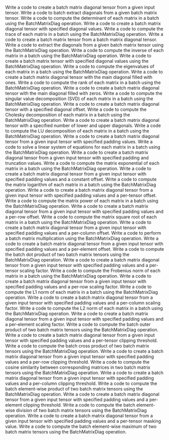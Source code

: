 Write a code to create a batch matrix diagonal tensor from a given input tensor.
Write a code to batch extract diagonals from a given batch matrix tensor.
Write a code to compute the determinant of each matrix in a batch using the BatchMatrixDiag operation.
Write a code to create a batch matrix diagonal tensor with specified diagonal values.
Write a code to compute the trace of each matrix in a batch using the BatchMatrixDiag operation.
Write a code to create a batch matrix tensor from a batch matrix diagonal tensor.
Write a code to extract the diagonals from a given batch matrix tensor using the BatchMatrixDiag operation.
Write a code to compute the inverse of each matrix in a batch using the BatchMatrixDiag operation.
Write a code to create a batch matrix tensor with specified diagonal values using the BatchMatrixDiag operation.
Write a code to compute the eigenvalues of each matrix in a batch using the BatchMatrixDiag operation.
Write a code to create a batch matrix diagonal tensor with the main diagonal filled with ones.
Write a code to compute the rank of each matrix in a batch using the BatchMatrixDiag operation.
Write a code to create a batch matrix diagonal tensor with the main diagonal filled with zeros.
Write a code to compute the singular value decomposition (SVD) of each matrix in a batch using the BatchMatrixDiag operation.
Write a code to create a batch matrix diagonal tensor with a specified diagonal offset.
Write a code to compute the Cholesky decomposition of each matrix in a batch using the BatchMatrixDiag operation.
Write a code to create a batch matrix diagonal tensor with a specified number of lower and upper diagonals.
Write a code to compute the LU decomposition of each matrix in a batch using the BatchMatrixDiag operation.
Write a code to create a batch matrix diagonal tensor from a given input tensor with specified padding values.
Write a code to solve a linear system of equations for each matrix in a batch using the BatchMatrixDiag operation.
Write a code to create a batch matrix diagonal tensor from a given input tensor with specified padding and truncation values.
Write a code to compute the matrix exponential of each matrix in a batch using the BatchMatrixDiag operation.
Write a code to create a batch matrix diagonal tensor from a given input tensor with specified padding values and a constant offset.
Write a code to compute the matrix logarithm of each matrix in a batch using the BatchMatrixDiag operation.
Write a code to create a batch matrix diagonal tensor from a given input tensor with specified padding values and a per-tensor offset.
Write a code to compute the matrix power of each matrix in a batch using the BatchMatrixDiag operation.
Write a code to create a batch matrix diagonal tensor from a given input tensor with specified padding values and a per-row offset.
Write a code to compute the matrix square root of each matrix in a batch using the BatchMatrixDiag operation.
Write a code to create a batch matrix diagonal tensor from a given input tensor with specified padding values and a per-column offset.
Write a code to perform a batch matrix multiplication using the BatchMatrixDiag operation.
Write a code to create a batch matrix diagonal tensor from a given input tensor with specified padding values and a per-element offset.
Write a code to compute the batch dot product of two batch matrix tensors using the BatchMatrixDiag operation.
Write a code to create a batch matrix diagonal tensor from a given input tensor with specified padding values and a per-tensor scaling factor.
Write a code to compute the Frobenius norm of each matrix in a batch using the BatchMatrixDiag operation.
Write a code to create a batch matrix diagonal tensor from a given input tensor with specified padding values and a per-row scaling factor.
Write a code to compute the L1 norm of each matrix in a batch using the BatchMatrixDiag operation.
Write a code to create a batch matrix diagonal tensor from a given input tensor with specified padding values and a per-column scaling factor.
Write a code to compute the L2 norm of each matrix in a batch using the BatchMatrixDiag operation.
Write a code to create a batch matrix diagonal tensor from a given input tensor with specified padding values and a per-element scaling factor.
Write a code to compute the batch outer product of two batch matrix tensors using the BatchMatrixDiag operation.
Write a code to create a batch matrix diagonal tensor from a given input tensor with specified padding values and a per-tensor clipping threshold.
Write a code to compute the batch cross product of two batch matrix tensors using the BatchMatrixDiag operation.
Write a code to create a batch matrix diagonal tensor from a given input tensor with specified padding values and a per-row clipping threshold.
Write a code to compute the cosine similarity between corresponding matrices in two batch matrix tensors using the BatchMatrixDiag operation.
Write a code to create a batch matrix diagonal tensor from a given input tensor with specified padding values and a per-column clipping threshold.
Write a code to compute the batch element-wise product of two batch matrix tensors using the BatchMatrixDiag operation.
Write a code to create a batch matrix diagonal tensor from a given input tensor with specified padding values and a per-element clipping threshold.
Write a code to compute the batch element-wise division of two batch matrix tensors using the BatchMatrixDiag operation.
Write a code to create a batch matrix diagonal tensor from a given input tensor with specified padding values and a per-tensor masking value.
Write a code to compute the batch element-wise maximum of two batch matrix tensors using the BatchMatrixDiag operation.